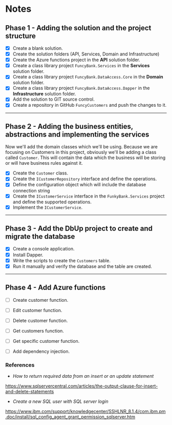 # Notes

## Phase 1 - Adding the solution and the project structure

- [x] Create a blank solution.
- [x] Create the solution folders (API, Services, Domain and Infrastructure)
- [x] Create the Azure functions project in the **API** solution folder.
- [x] Create a class library project `FuncyBank.Services` in the **Services** solution folder.
- [x] Create a class library project `FuncyBank.DataAccess.Core` in the **Domain** solution folder.
- [x] Create a class library project `FuncyBank.DataAccess.Dapper` in the **Infrastructure** solution folder.
- [x] Add the solution to GIT source control.
- [x] Create a repository in GitHub `FuncyCustomers` and push the changes to it.

---

## Phase 2 - Adding the business entities, abstractions and implementing the services

Now we'll add the domain classes which we'll be using. Because we are focusing on Customers in this project,
obviously we'll be adding a class called `Customer`. This will contain the data which the business will be storing or will have business rules against it.

- [x] Create the `Customer` class.
- [x] Create the `ICustomerRepository` interface and define the operations.
- [x] Define the configuration object which will include the database connection string
- [x] Create the `ICustomerService` interface in the `FunkyBank.Services` project and define the supported operations.
- [x] Implement the `ICustomerService`.

---

## Phase 3 - Add the DbUp project to create and migrate the database

- [x] Create a console application.
- [x] Install Dapper.
- [x] Write the scripts to create the `Customers` table.
- [x] Run it manually and verify the database and the table are created.

---

## Phase 4 - Add Azure functions

- [ ] Create customer function.
- [ ] Edit customer function.
- [ ] Delete customer function.
- [ ] Get customers function.
- [ ] Get specific customer function.
- [ ] Add dependency injection.


### References

* *How to return required data from an insert or an update statement*

https://www.sqlservercentral.com/articles/the-output-clause-for-insert-and-delete-statements

* *Create a new SQL user with SQL server login*

https://www.ibm.com/support/knowledgecenter/SSHLNR_8.1.4/com.ibm.pm.doc/install/sql_config_agent_grant_permission_sqlserver.htm


